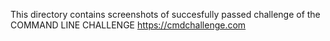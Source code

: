 This directory contains screenshots of succesfully passed challenge of the COMMAND LINE CHALLENGE https://cmdchallenge.com
